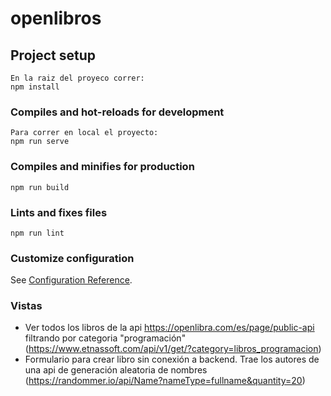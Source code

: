 # openlibros

## Project setup
```
En la raiz del proyeco correr:
npm install
```

### Compiles and hot-reloads for development
```
Para correr en local el proyecto:
npm run serve
```

### Compiles and minifies for production
```
npm run build
```

### Lints and fixes files
```
npm run lint
```

### Customize configuration
See [Configuration Reference](https://cli.vuejs.org/config/).

### Vistas 
- Ver todos los libros de la api https://openlibra.com/es/page/public-api filtrando por categoria "programación" (https://www.etnassoft.com/api/v1/get/?category=libros_programacion)
- Formulario para crear libro sin conexión a backend. Trae los autores de una api de generación aleatoria de nombres (https://randommer.io/api/Name?nameType=fullname&quantity=20)
 


